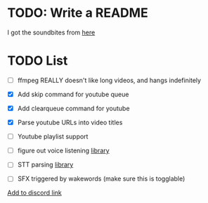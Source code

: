 # TODO: Write a README

I got the soundbites from [here](https://drive.google.com/drive/folders/1dr2XcAQAuCPJqZQkCRKa4Aq8IDOH8ZIz)


# TODO List

 - [ ] ffmpeg REALLY doesn't like long videos, and hangs indefinitely
 - [x] Add skip command for youtube queue
 - [x] Add clearqueue command for youtube
 - [x] Parse youtube URLs into video titles
 - [ ] Youtube playlist support
 - [ ] figure out voice listening [library](https://github.com/imayhaveborkedit/discord-ext-voice-recv)
 - [ ] STT parsing [library](https://github.com/KoljaB/RealtimeSTT)
 - [ ] SFX triggered by wakewords (make sure this is togglable)


[Add to discord link](https://discord.com/oauth2/authorize?client_id=1376213084279930940)
